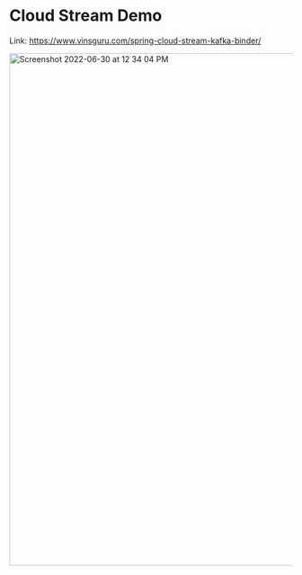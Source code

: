 # Cloud Stream Demo 

Link: https://www.vinsguru.com/spring-cloud-stream-kafka-binder/

<img width="911" alt="Screenshot 2022-06-30 at 12 34 04 PM" src="https://user-images.githubusercontent.com/54174687/176613915-6b8d2c74-1819-4625-a415-a4035095a927.png">

